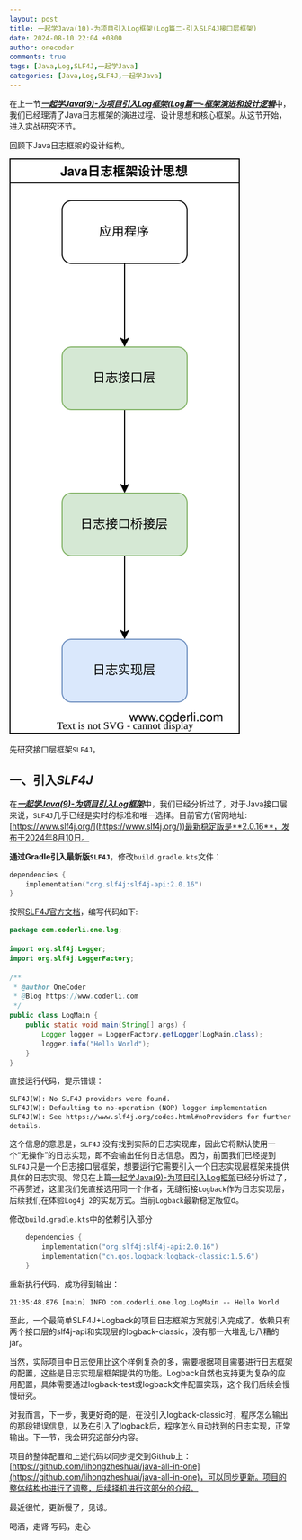 ```yaml
---
layout: post
title: 一起学Java(10)-为项目引入Log框架(Log篇二-引入SLF4J接口层框架)
date: 2024-08-10 22:04 +0800
author: onecoder
comments: true
tags: [Java,Log,SLF4J,一起学Java]
categories: [Java,Log,SLF4J,一起学Java]
---
```

在上一节[***一起学Java(9)-为项目引入Log框架(Log篇一-框架演进和设计逻辑***](https://www.coderli.com/java-go-9-import-log-one/)中，我们已经理清了Java日志框架的演进过程、设计思想和核心框架。从这节开始，进入实战研究环节。

<!--more-->

回顾下Java日志框架的设计结构。

![Java日志设计](/images/post/java-go-9/java-log-bridge.svg)

先研究接口层框架`SLF4J`。

## 一、引入***SLF4J***

在[***一起学Java(9)-为项目引入Log框架***](https://www.coderli.com/java-go-9-import-log-one/)中，我们已经分析过了，对于Java接口层来说，`SLF4J`几乎已经是实时的标准和唯一选择。目前官方(官网地址:[https://www.slf4j.org/](https://www.slf4j.org/))最新稳定版是**2.0.16**，发布于2024年8月10日。

**通过Gradle引入最新版`SLF4J`**，修改`build.gradle.kts`文件：

```kotlin
dependencies {
    implementation("org.slf4j:slf4j-api:2.0.16")
}
```

按照[SLF4J官方文档](https://www.slf4j.org/manual.html)，编写代码如下:

```java
package com.coderli.one.log;

import org.slf4j.Logger;
import org.slf4j.LoggerFactory;

/**
 * @author OneCoder
 * @Blog https://www.coderli.com
 */
public class LogMain {
    public static void main(String[] args) {
        Logger logger = LoggerFactory.getLogger(LogMain.class);
        logger.info("Hello World");
    }
}
```

直接运行代码，提示错误：

```
SLF4J(W): No SLF4J providers were found.
SLF4J(W): Defaulting to no-operation (NOP) logger implementation
SLF4J(W): See https://www.slf4j.org/codes.html#noProviders for further details.
```

这个信息的意思是，`SLF4J` 没有找到实际的日志实现库，因此它将默认使用一个“无操作”的日志实现，即不会输出任何日志信息。因为，前面我们已经提到`SLF4J`只是一个日志接口层框架，想要运行它需要引入一个日志实现层框架来提供具体的日志实现。常见在上篇[一起学Java(9)-为项目引入Log框架](https://www.coderli.com/java-go-9-import-log-one/)已经分析过了，不再赘述，这里我们先直接选用同一个作者，无缝衔接`Logback`作为日志实现层，后续我们在体验`Log4j 2`的实现方式。当前`Logback`最新稳定版位d。

修改`build.gradle.kts`中的依赖引入部分

```kotlin
    dependencies {
        implementation("org.slf4j:slf4j-api:2.0.16")
        implementation("ch.qos.logback:logback-classic:1.5.6")
    }
```

重新执行代码，成功得到输出：

```
21:35:48.876 [main] INFO com.coderli.one.log.LogMain -- Hello World
```

至此，一个最简单SLF4J+Logback的项目日志框架方案就引入完成了。依赖只有两个接口层的slf4j-api和实现层的logback-classic，没有那一大堆乱七八糟的jar。

当然，实际项目中日志使用比这个样例复杂的多，需要根据项目需要进行日志框架的配置，这些是日志实现层框架提供的功能。Logback自然也支持更为复杂的应用配置，具体需要通过logback-test或logback文件配置实现，这个我们后续会慢慢研究。

对我而言，下一步，我更好奇的是，在没引入logback-classic时，程序怎么输出的那段错误信息，以及在引入了logback后，程序怎么自动找到的日志实现，正常输出。下一节，我会研究这部分内容。

项目的整体配置和上述代码以同步提交到Github上：[https://github.com/lihongzheshuai/java-all-in-one](https://github.com/lihongzheshuai/java-all-in-one)，可以同步更新。项目的整体结构也进行了调整，后续择机进行这部分的介绍。

最近很忙，更新慢了，见谅。

喝酒，走肾
写码，走心